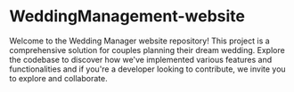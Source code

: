 # WeddingManagement-website
Welcome to the Wedding Manager website repository! This project is a comprehensive solution for couples planning their dream wedding. Explore the codebase to discover how we've implemented various features and functionalities and if you're a developer looking to contribute, we invite you to explore and collaborate.
